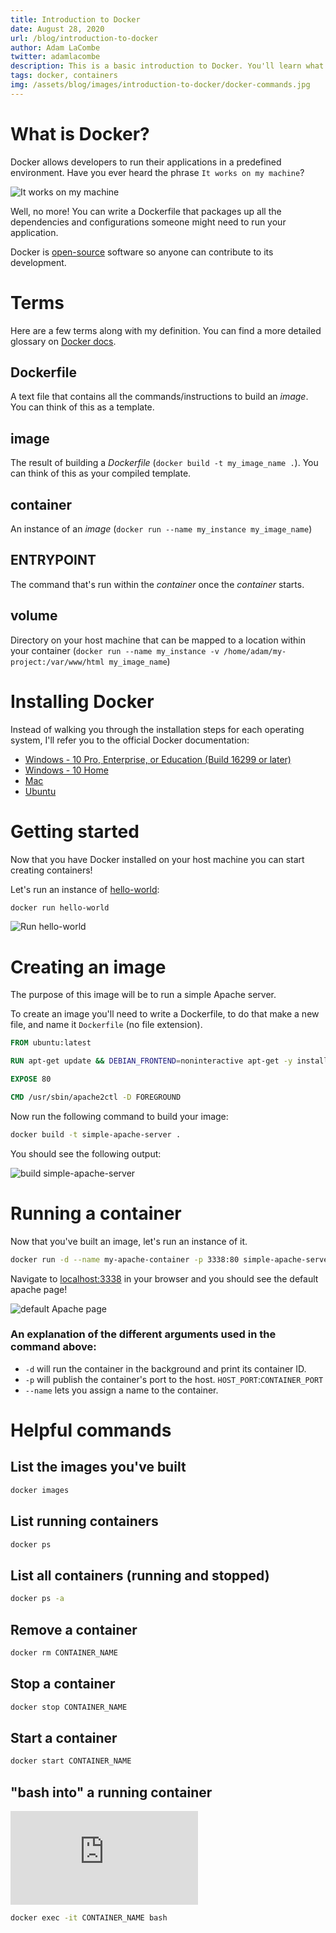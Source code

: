 ```yaml
---
title: Introduction to Docker
date: August 28, 2020
url: /blog/introduction-to-docker
author: Adam LaCombe
twitter: adamlacombe
description: This is a basic introduction to Docker. You'll learn what docker is, how to install it, build images and run containers.
tags: docker, containers
img: /assets/blog/images/introduction-to-docker/docker-commands.jpg
---
```


# What is Docker?
Docker allows developers to run their applications in a predefined environment. Have you ever heard the phrase `It works on my machine`? 

<picture>
  <source type="image/avif" srcset="/assets/blog/images/introduction-to-docker/avif/it-works-on-my-machine.avif" />
  <source type="image/webp" srcset="/assets/blog/images/introduction-to-docker/webp/it-works-on-my-machine.webp" />
  <img src="/assets/blog/images/introduction-to-docker/it-works-on-my-machine.jpg" alt="It works on my machine" loading="lazy">
</picture>

Well, no more! You can write a Dockerfile that packages up all the dependencies and configurations someone might need to run your application. 

Docker is [open-source](https://github.com/docker/docker-ce) software so anyone can contribute to its development.

# Terms
Here are a few terms along with my definition. You can find a more detailed glossary on [Docker docs](https://docs.docker.com/glossary/).

## Dockerfile
A text file that contains all the commands/instructions to build an *image*. You can think of this as a template.

## image
The result of building a *Dockerfile* (`docker build -t my_image_name .`). You can think of this as your compiled template.

## container
An instance of an *image* (`docker run --name my_instance my_image_name`)

## ENTRYPOINT
The command that's run within the *container* once the *container* starts.

## volume
Directory on your host machine that can be mapped to a location within your container (`docker run --name my_instance -v /home/adam/my-project:/var/www/html my_image_name`)


# Installing Docker
Instead of walking you through the installation steps for each operating system, I'll refer you to the official Docker documentation:

- [Windows - 10 Pro, Enterprise, or Education (Build 16299 or later)](https://docs.docker.com/docker-for-windows/install/)
- [Windows - 10 Home](https://docs.docker.com/docker-for-windows/install-windows-home/)
- [Mac](https://docs.docker.com/docker-for-mac/install/)
- [Ubuntu](https://docs.docker.com/engine/install/ubuntu/)


# Getting started
Now that you have Docker installed on your host machine you can start creating containers! 

Let's run an instance of [hello-world](https://hub.docker.com/_/hello-world):

```bash
docker run hello-world
```

<picture>
  <source type="image/avif" srcset="/assets/blog/images/introduction-to-docker/avif/docker-run-hello-world.avif" />
  <source type="image/webp" srcset="/assets/blog/images/introduction-to-docker/webp/docker-run-hello-world.webp" />
  <img src="/assets/blog/images/introduction-to-docker/docker-run-hello-world.png" alt="Run hello-world" loading="lazy">
</picture>

# Creating an image
The purpose of this image will be to run a simple Apache server.

To create an image you'll need to write a Dockerfile, to do that make a new file, and name it `Dockerfile` (no file extension).

```Dockerfile
FROM ubuntu:latest

RUN apt-get update && DEBIAN_FRONTEND=noninteractive apt-get -y install apache2

EXPOSE 80

CMD /usr/sbin/apache2ctl -D FOREGROUND
```

Now run the following command to build your image:
```bash
docker build -t simple-apache-server .
```

You should see the following output:

<picture>
  <source type="image/avif" srcset="/assets/blog/images/introduction-to-docker/avif/docker-build-simple-apache-server.avif" />
  <source type="image/webp" srcset="/assets/blog/images/introduction-to-docker/webp/docker-build-simple-apache-server.webp" />
  <img src="/assets/blog/images/introduction-to-docker/docker-build-simple-apache-server.png" alt="build simple-apache-server" loading="lazy">
</picture>

# Running a container
Now that you've built an image, let's run an instance of it.

```bash
docker run -d --name my-apache-container -p 3338:80 simple-apache-server
```

Navigate to [localhost:3338](http://localhost:3338) in your browser and you should see the default apache page!

<picture>
  <source type="image/avif" srcset="/assets/blog/images/introduction-to-docker/avif/apache-default-page.avif" />
  <source type="image/webp" srcset="/assets/blog/images/introduction-to-docker/webp/apache-default-page.webp" />
  <img src="/assets/blog/images/introduction-to-docker/apache-default-page.png" alt="default Apache page" loading="lazy">
</picture>

### An explanation of the different arguments used in the command above:
 - `-d` will run the container in the background and print its container ID.
 - `-p` will publish the container's port to the host. `HOST_PORT`:`CONTAINER_PORT`
 - `--name` lets you assign a name to the container.

# Helpful commands

## List the images you've built
```bash
docker images
```

## List running containers
```bash
docker ps
```

## List all containers (running and stopped)
```bash
docker ps -a
```

## Remove a container
```bash
docker rm CONTAINER_NAME
```

## Stop a container
```bash
docker stop CONTAINER_NAME
```

## Start a container
```bash
docker start CONTAINER_NAME
```

## "bash into" a running container

<iframe src="https://giphy.com/embed/dtfUJxOTqhHO" style="width:100%;max-width:max-content;" frameBorder="0" class="giphy-embed" allowFullScreen></iframe>

```bash
docker exec -it CONTAINER_NAME bash
```